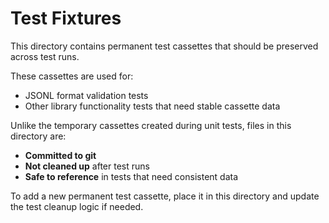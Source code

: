 # Test Fixtures

This directory contains permanent test cassettes that should be preserved across test runs.

These cassettes are used for:
- JSONL format validation tests
- Other library functionality tests that need stable cassette data

Unlike the temporary cassettes created during unit tests, files in this directory are:
- **Committed to git**
- **Not cleaned up** after test runs
- **Safe to reference** in tests that need consistent data

To add a new permanent test cassette, place it in this directory and update the test cleanup logic if needed.